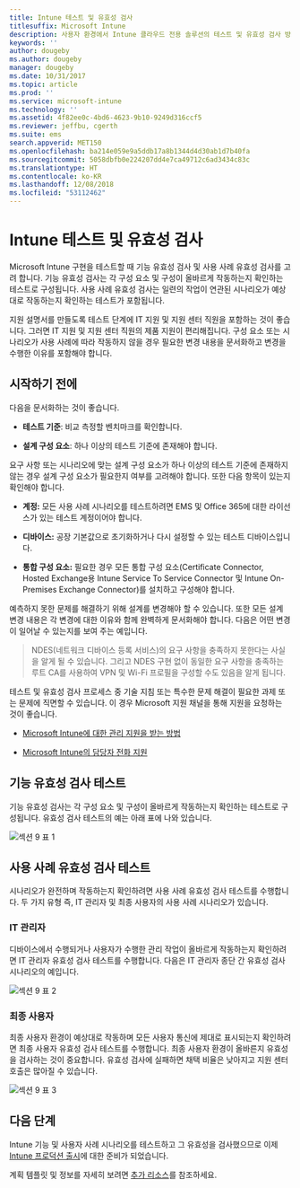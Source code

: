 ```yaml
---
title: Intune 테스트 및 유효성 검사
titlesuffix: Microsoft Intune
description: 사용자 환경에서 Intune 클라우드 전용 솔루션의 테스트 및 유효성 검사 방법.
keywords: ''
author: dougeby
ms.author: dougeby
manager: dougeby
ms.date: 10/31/2017
ms.topic: article
ms.prod: ''
ms.service: microsoft-intune
ms.technology: ''
ms.assetid: 4f82ee0c-4bd6-4623-9b10-9249d316ccf5
ms.reviewer: jeffbu, cgerth
ms.suite: ems
search.appverid: MET150
ms.openlocfilehash: ba214e059e9a5ddb17a8b1344d4d30ab1d7b40fa
ms.sourcegitcommit: 5058dbfb0e224207dd4e7ca49712c6ad3434c83c
ms.translationtype: HT
ms.contentlocale: ko-KR
ms.lasthandoff: 12/08/2018
ms.locfileid: "53112462"
---
```

# <a name="intune-testing-and-validation"></a>Intune 테스트 및 유효성 검사

Microsoft Intune 구현을 테스트할 때 기능 유효성 검사 및 사용 사례 유효성 검사를 고려 합니다. 기능 유효성 검사는 각 구성 요소 및 구성이 올바르게 작동하는지 확인하는 테스트로 구성됩니다. 사용 사례 유효성 검사는 일련의 작업이 연관된 시나리오가 예상 대로 작동하는지 확인하는 테스트가 포함됩니다. 

지원 설명서를 만들도록 테스트 단계에 IT 지원 및 지원 센터 직원을 포함하는 것이 좋습니다. 그러면 IT 지원 및 지원 센터 직원의 제품 지원이 편리해집니다. 구성 요소 또는 시나리오가 사용 사례에 따라 작동하지 않을 경우 필요한 변경 내용을 문서화하고 변경을 수행한 이유를 포함해야 합니다.

## <a name="before-you-begin"></a>시작하기 전에

다음을 문서화하는 것이 좋습니다.

-   **테스트 기준**: 비교 측정할 벤치마크를 확인합니다.

-   **설계 구성 요소**: 하나 이상의 테스트 기준에 존재해야 합니다.

요구 사항 또는 시나리오에 맞는 설계 구성 요소가 하나 이상의 테스트 기준에 존재하지 않는 경우 설계 구성 요소가 필요한지 여부를 고려해야 합니다. 또한 다음 항목이 있는지 확인해야 합니다.

-   **계정:** 모든 사용 사례 시나리오를 테스트하려면 EMS 및 Office 365에 대한 라이선스가 있는 테스트 계정이어야 합니다.

-   **디바이스:** 공장 기본값으로 초기화하거나 다시 설정할 수 있는 테스트 디바이스입니다.

-   **통합 구성 요소:** 필요한 경우 모든 통합 구성 요소(Certificate Connector, Hosted Exchange용 Intune Service To Service Connector 및 Intune On-Premises Exchange Connector)를 설치하고 구성해야 합니다.

예측하지 못한 문제를 해결하기 위해 설계를 변경해야 할 수 있습니다. 또한 모든 설계 변경 내용은 각 변경에 대한 이유와 함께 완벽하게 문서화해야 합니다. 다음은 어떤 변경이 일어날 수 있는지를 보여 주는 예입니다.

<blockquote>NDES(네트워크 디바이스 등록 서비스)의 요구 사항을 충족하지 못한다는 사실을 알게 될 수 있습니다. 그리고 NDES 구현 없이 동일한 요구 사항을 충족하는 루트 CA를 사용하여 VPN 및 Wi-Fi 프로필을 구성할 수도 있음을 알게 됩니다.</blockquote>

테스트 및 유효성 검사 프로세스 중 기술 지침 또는 특수한 문제 해결이 필요한 과제 또는 문제에 직면할 수 있습니다. 이 경우 Microsoft 지원 채널을 통해 지원을 요청하는 것이 좋습니다.

-   [Microsoft Intune에 대한 관리 지원을 받는 방법](get-support.md)

-   [Microsoft Intune의 담당자 전화 지원](get-support.md)

## <a name="functional-validation-testing"></a>기능 유효성 검사 테스트

기능 유효성 검사는 각 구성 요소 및 구성이 올바르게 작동하는지 확인하는 테스트로 구성됩니다. 유효성 검사 테스트의 예는 아래 표에 나와 있습니다.

![섹션 9 표 1](./media/section-9-image-1-table.PNG)

## <a name="use-case-validation-testing"></a>사용 사례 유효성 검사 테스트

시나리오가 완전하며 작동하는지 확인하려면 사용 사례 유효성 검사 테스트를 수행합니다. 두 가지 유형 즉, IT 관리자 및 최종 사용자의 사용 사례 시나리오가 있습니다.

### <a name="it-admin"></a>IT 관리자

디바이스에서 수행되거나 사용자가 수행한 관리 작업이 올바르게 작동하는지 확인하려면 IT 관리자 유효성 검사 테스트를 수행합니다. 다음은 IT 관리자 종단 간 유효성 검사 시나리오의 예입니다.

![섹션 9 표 2](./media/section-9-image-2-table.PNG)

### <a name="end-user"></a>최종 사용자

최종 사용자 환경이 예상대로 작동하며 모든 사용자 통신에 제대로 표시되는지 확인하려면 최종 사용자 유효성 검사 테스트를 수행합니다. 최종 사용자 환경이 올바른지 유효성을 검사하는 것이 중요합니다. 유효성 검사에 실패하면 채택 비율은 낮아지고 지원 센터 호출은 많아질 수 있습니다.

![섹션 9 표 3](./media/section-9-image-3-table.PNG)

## <a name="next-steps"></a>다음 단계

Intune 기능 및 사용자 사례 시나리오를 테스트하고 그 유효성을 검사했으므로 이제 [Intune 프로덕션 출시](planning-guide-rollout-plan.md)에 대한 준비가 되었습니다.

계획 템플릿 및 정보를 자세히 보려면 [추가 리소스](planning-guide-resources.md)를 참조하세요.
